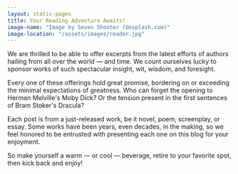 ```yaml
---
layout: static-pages
title: Your Reading Adventure Awaits!
image-name: "Image by Seven Shooter (Unsplash.com)"
image-location: "/assets/images/reader.jpg"
---
```


We are thrilled to be able to offer excerpts from the latest efforts of authors
hailing from all over the world &mdash; and time. We count ourselves lucky to
sponsor works of such spectacular insight, wit, wisdom, and foresight.  

Every one of these offerings hold great promise, bordering on or exceeding the
minimal expectations of greatness. Who can forget the opening to Herman
Melville's Moby Dick? Or the tension present in the first sentences of Bram
Stoker's Dracula?

Each post is from a just-released work, be it novel, poem, screenplay, or essay.
Some works have been years, even decades, in the making, so we feel honored to
be entrusted with presenting each one on this blog for your enjoyment.  

So make yourself a warm &mdash; or cool &mdash; beverage, retire to your
favorite spot, then kick back and enjoy!
